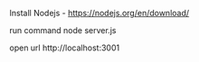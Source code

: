 Install Nodejs - https://nodejs.org/en/download/

run command
node server.js

open url http://localhost:3001
